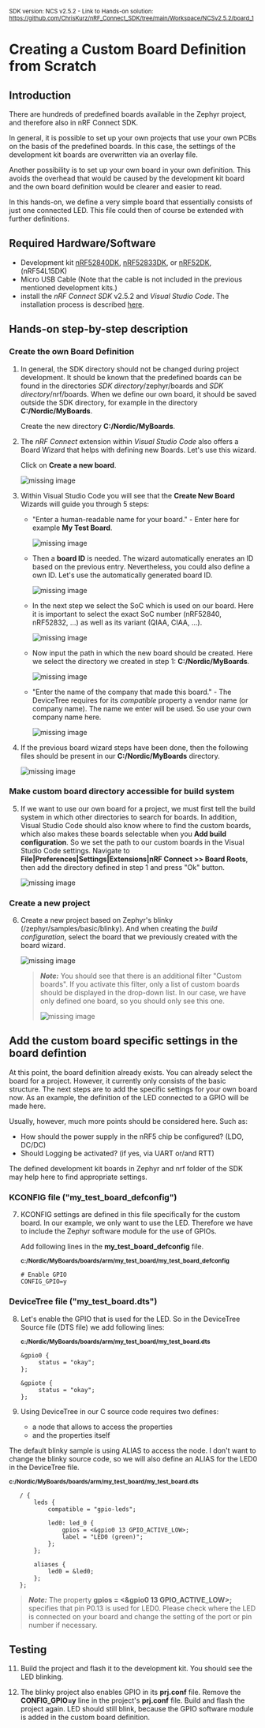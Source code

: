<sup>SDK version: NCS v2.5.2  -  Link to Hands-on solution: https://github.com/ChrisKurz/nRF_Connect_SDK/tree/main/Workspace/NCSv2.5.2/board_1</sup>

# Creating a Custom Board Definition from Scratch

## Introduction

There are hundreds of predefined boards available in the Zephyr project, and therefore also in nRF Connect SDK. 

In general, it is possible to set up your own projects that use your own PCBs on the basis of the predefined boards. In this case, the settings of the development kit boards are overwritten via an overlay file. 

Another possibility is to set up your own board in your own definition. This avoids the overhead that would be caused by the development kit board and the own board definition would be clearer and easier to read. 

In this hands-on, we define a very simple board that essentially consists of just one connected LED. This file could then of course be extended with further definitions.

## Required Hardware/Software
- Development kit [nRF52840DK](https://www.nordicsemi.com/Products/Development-hardware/nRF52840-DK), [nRF52833DK](https://www.nordicsemi.com/Products/Development-hardware/nRF52833-DK), or [nRF52DK](https://www.nordicsemi.com/Products/Development-hardware/nrf52-dk), (nRF54L15DK)
- Micro USB Cable (Note that the cable is not included in the previous mentioned development kits.)
- install the _nRF Connect SDK_ v2.5.2 and _Visual Studio Code_. The installation process is described [here](https://academy.nordicsemi.com/courses/nrf-connect-sdk-fundamentals/lessons/lesson-1-nrf-connect-sdk-introduction/topic/exercise-1-1/).

## Hands-on step-by-step description 

### Create the own Board Definition

1) In general, the SDK directory should not be changed during project development. It should be known that the predefined boards can be found in the directories _SDK directory_/zephyr/boards and _SDK directory_/nrf/boards. When we define our own board, it should be saved outside the SDK directory, for example in the directory __C:/Nordic/MyBoards__.

   Create the new directory __C:/Nordic/MyBoards__. 
2) The _nRF Connect_ extension within _Visual Studio Code_ also offers a Board Wizard that helps with defining new Boards. Let's use this wizard.

   Click on __Create a new board__.

      ![missing image](images/CreateNewBoard.jpg)
   
4)  Within Visual Studio Code you will see that the __Create New Board__ Wizards will guide you through 5 steps:
    - "Enter a human-readable name for your board." - Enter here for example __My Test Board__.

      ![missing image](images/NewBoard-1.jpg)
    - Then a __board ID__ is needed. The wizard automatically enerates an ID based on the previous entry. Nevertheless, you could also define a own ID. Let's use the automatically generated board ID.

      ![missing image](images/NewBoard-2.jpg)
    - In the next step we select the SoC which is used on our board. Here it is important to select the exact SoC number (nRF52840, nRF52832, ...) as well as its variant (QIAA, CIAA, ...).

      ![missing image](images/NewBoard-3.jpg)
    - Now input the path in which the new board should be created. Here we select the directory we created in step 1: __C:/Nordic/MyBoards__.

      ![missing image](images/NewBoard-4.jpg)
    - "Enter the name of the company that made this board." - The DeviceTree requires for its _compatible_ property a vendor name (or company name). The name we enter will be used. So use your own company name here. 

      ![missing image](images/NewBoard-5.jpg)
5) If the previous board wizard steps have been done, then the following files should be present in our __C:/Nordic/MyBoards__ directory.

   ![missing image](images/NewBoard-directory.jpg)


### Make custom board directory accessible for build system

5) If we want to use our own board for a project, we must first tell the build system in which other directories to search for boards. In addition, Visual Studio Code should also know where to find the custom boards, which also makes these boards selectable when you __Add build configuration__. So we set the path to our custom boards in the Visual Studio Code settings. Navigate to __File|Preferences|Settings|Extensions|nRF Connect >> Board Roots__, then add the directory defined in step 1 and press "Ok" button. 

   ![missing image](images/Board_Roots_Setting.jpg)
   

### Create a new project
6) Create a new project based on Zephyr's blinky (/zephyr/samples/basic/blinky). And when creating the _build configuration_, select the board that we previously created with the board wizard.

   ![missing image](images/Board_add_build_configuration.jpg)

   > **_Note:_** You should see that there is an additional filter "Custom boards". If you activate this filter, only a list of custom boards should be displayed in the drop-down list. In our case, we have only defined one board, so you should only see this one.
   > 
   >  ![missing image](images/Boards_add_build_configuration_filter.JPG)


## Add the custom board specific settings in the board defintion
At this point, the board definition already exists. You can already select the board for a project. However, it currently only consists of the basic structure. The next steps are to add the specific settings for your own board now. As an example, the definition of the LED connected to a GPIO will be made here. 

Usually, however, much more points should be considered here. Such as:
- How should the power supply in the nRF5 chip be configured? (LDO, DC/DC)
- Should Logging be activated? (if yes, via UART or/and RTT)

The defined development kit boards in Zephyr and nrf folder of the SDK may help here to find appropriate settings.

### KCONFIG file ("my_test_board_defconfig")
7) KCONFIG settings are defined in this file specifically for the custom board. In our example, we only want to use the LED. Therefore we have to include the Zephyr software module for the use of GPIOs. 
   
   Add following lines in the __my_test_board_defconfig__ file.

   <sup> __c:/Nordic/MyBoards/boards/arm/my_test_board/my_test_board_defconfig__</sup>

       # Enable GPIO
       CONFIG_GPIO=y

### DeviceTree file ("my_test_board.dts")


8) Let's enable the GPIO that is used for the LED. So in the DeviceTree Source file (DTS file) we add following lines:

   <sup>__c:/Nordic/MyBoards/boards/arm/my_test_board/my_test_board.dts__</sup>

       &gpio0 {
            status = "okay";
       };
 
       &gpiote {
            status = "okay";
       };   
   
10) Using DeviceTree in our C source code requires two defines:
    - a node that allows to access the properties
    - and the properties itself

   The default blinky sample is using ALIAS to access the node. I don't want to change the blinky source code, so we will also define an ALIAS for the LED0 in the DeviceTree file.

   <sup>__c:/Nordic/MyBoards/boards/arm/my_test_board/my_test_board.dts__</sup>

       / {
           leds {
               compatible = "gpio-leds";
               
               led0: led_0 {
                   gpios = <&gpio0 13 GPIO_ACTIVE_LOW>;
                   label = "LED0 (green)";
               };
           };

           aliases {
               led0 = &led0;
           };
       };

> **_Note:_** The property __gpios = <&gpio0 13 GPIO_ACTIVE_LOW>;__ specifies that pin P0.13 is used for LED0. Please check where the LED is connected on your board and change the setting of the port or pin number if necessary.


## Testing

11) Build the project and flash it to the development kit. You should see the LED blinking.

12) The blinky project also enables GPIO in its __prj.conf__ file. Remove the __CONFIG_GPIO=y__ line in the project's __prj.conf__ file. Build and flash the project again. LED should still blink, because the GPIO software module is added in the custom board definition.

